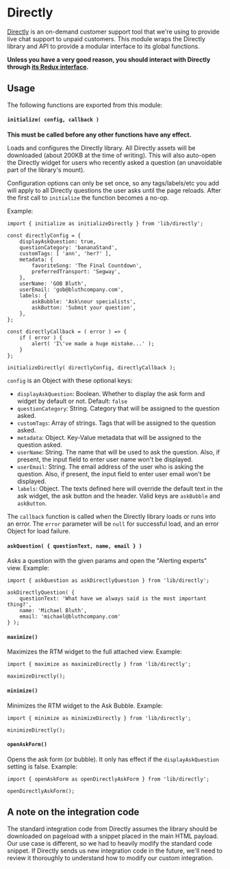 Directly
========

[Directly](https://www.directly.com/) is an on-demand customer support tool that we're
using to provide live chat support to unpaid customers. This module wraps the Directly
library and API to provide a modular interface to its global functions.

**Unless you have a very good reason, you should interact with Directly through [its
Redux interface](../../state/directly).**

## Usage

The following functions are exported from this module:

#### `initialize( config, callback )`

**This must be called before any other functions have any effect.**

Loads and configures the Directly library. All Directly assets will be downloaded
(about 200KB at the time of writing). This will also auto-open the Directly widget
for users who recently asked a question (an unavoidable part of the library's mount).

Configuration options can only be set once, so any tags/labels/etc you add will apply
to all Directly questions the user asks until the page reloads. After the first call
to `initialize` the function becomes a no-op.

Example:

```
import { initialize as initializeDirectly } from 'lib/directly';

const directlyConfig = {
	displayAskQuestion: true,
	questionCategory: 'bananaStand',
	customTags: [ 'ann', 'her?' ],
	metadata: {
		favoriteSong: 'The Final Countdown',
		preferredTransport: 'Segway',
	},
	userName: 'GOB Bluth',
	userEmail: 'gob@bluthcompany.com',
	labels: {
		askBubble: 'Ask\nour specialists',
		askButton: 'Submit your question',
	},
};

const directlyCallback = ( error ) => {
	if ( error ) {
		alert( 'I\'ve made a huge mistake...' );
	}
};

initializeDirectly( directlyConfig, directlyCallback );
```

`config` is an Object with these optional keys:
- `displayAskQuestion`: Boolean. Whether to display the ask form and widget by default or not. Default: `false`
- `questionCategory`: String. Category that will be assigned to the question asked.
- `customTags`: Array of strings. Tags that will be assigned to the question asked.
- `metadata`: Object. Key-Value metadata that will be assigned to the question asked.
- `userName`: String. The name that will be used to ask the question. Also, if present, the input field to enter user name won't be displayed.
- `userEmail`: String. The email address of the user who is asking the question. Also, if present, the input field to enter user email won't be displayed.
- `labels`: Object. The texts defined here will override the default text in the ask widget, the ask button and the header. Valid keys are `askBubble` and `askButton`.

The `callback` function is called when the Directly library loads or runs into an error. The `error` parameter will be `null` for successful load, and an error Object for load failure.


#### `askQuestion( { questionText, name, email } )`

Asks a question with the given params and open the "Alerting experts" view. Example:

```
import { askQuestion as askDirectlyQuestion } from 'lib/directly';

askDirectlyQuestion( {
	questionText: 'What have we always said is the most important thing?',
	name: 'Michael Bluth',
	email: 'michael@bluthcompany.com'
} );
```

#### `maximize()`
Maximizes the RTM widget to the full attached view. Example:

```
import { maximize as maximizeDirectly } from 'lib/directly';

maximizeDirectly();
```

#### `minimize()`
Minimizes the RTM widget to the Ask Bubble. Example:

```
import { minimize as minimizeDirectly } from 'lib/directly';

minimizeDirectly();
```

#### `openAskForm()`
Opens the ask form (or bubble). It only has effect if the `displayAskQuestion` setting
is false. Example:

```
import { openAskForm as openDirectlyAskForm } from 'lib/directly';

openDirectlyAskForm();
```

## A note on the integration code

The standard integration code from Directly assumes the library should be downloaded
on pageload with a snippet placed in the main HTML payload. Our use case is different,
so we had to heavily modify the standard code snippet. If Directly sends us new integration code
in the future, we'll need to review it thoroughly to understand how to modify our custom integration.
